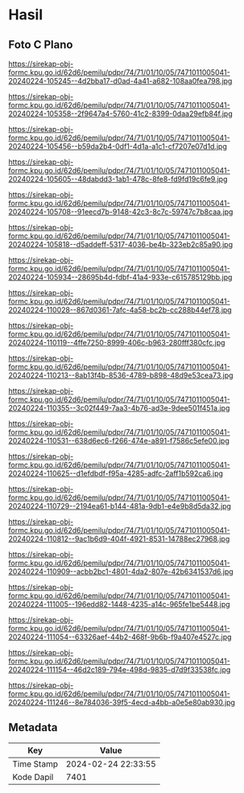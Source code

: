# Hasil

## Foto C Plano

https://sirekap-obj-formc.kpu.go.id/62d6/pemilu/pdpr/74/71/01/10/05/7471011005041-20240224-105245--4d2bba17-d0ad-4a41-a682-108aa0fea798.jpg

https://sirekap-obj-formc.kpu.go.id/62d6/pemilu/pdpr/74/71/01/10/05/7471011005041-20240224-105358--2f9647a4-5760-41c2-8399-0daa29efb84f.jpg

https://sirekap-obj-formc.kpu.go.id/62d6/pemilu/pdpr/74/71/01/10/05/7471011005041-20240224-105456--b59da2b4-0df1-4d1a-a1c1-cf7207e07d1d.jpg

https://sirekap-obj-formc.kpu.go.id/62d6/pemilu/pdpr/74/71/01/10/05/7471011005041-20240224-105605--48dabdd3-1ab1-478c-8fe8-fd9fd19c6fe9.jpg

https://sirekap-obj-formc.kpu.go.id/62d6/pemilu/pdpr/74/71/01/10/05/7471011005041-20240224-105708--91eecd7b-9148-42c3-8c7c-59747c7b8caa.jpg

https://sirekap-obj-formc.kpu.go.id/62d6/pemilu/pdpr/74/71/01/10/05/7471011005041-20240224-105818--d5addeff-5317-4036-be4b-323eb2c85a90.jpg

https://sirekap-obj-formc.kpu.go.id/62d6/pemilu/pdpr/74/71/01/10/05/7471011005041-20240224-105934--28695b4d-fdbf-41a4-933e-c615785129bb.jpg

https://sirekap-obj-formc.kpu.go.id/62d6/pemilu/pdpr/74/71/01/10/05/7471011005041-20240224-110028--867d0361-7afc-4a58-bc2b-cc288b44ef78.jpg

https://sirekap-obj-formc.kpu.go.id/62d6/pemilu/pdpr/74/71/01/10/05/7471011005041-20240224-110119--4ffe7250-8999-406c-b963-280fff380cfc.jpg

https://sirekap-obj-formc.kpu.go.id/62d6/pemilu/pdpr/74/71/01/10/05/7471011005041-20240224-110213--8ab13f4b-8536-4789-b898-48d9e53cea73.jpg

https://sirekap-obj-formc.kpu.go.id/62d6/pemilu/pdpr/74/71/01/10/05/7471011005041-20240224-110355--3c02f449-7aa3-4b76-ad3e-9dee501f451a.jpg

https://sirekap-obj-formc.kpu.go.id/62d6/pemilu/pdpr/74/71/01/10/05/7471011005041-20240224-110531--638d6ec6-f266-474e-a891-f7586c5efe00.jpg

https://sirekap-obj-formc.kpu.go.id/62d6/pemilu/pdpr/74/71/01/10/05/7471011005041-20240224-110625--d1efdbdf-f95a-4285-adfc-2aff1b592ca6.jpg

https://sirekap-obj-formc.kpu.go.id/62d6/pemilu/pdpr/74/71/01/10/05/7471011005041-20240224-110729--2194ea61-b144-481a-9db1-e4e9b8d5da32.jpg

https://sirekap-obj-formc.kpu.go.id/62d6/pemilu/pdpr/74/71/01/10/05/7471011005041-20240224-110812--9ac1b6d9-404f-4921-8531-14788ec27968.jpg

https://sirekap-obj-formc.kpu.go.id/62d6/pemilu/pdpr/74/71/01/10/05/7471011005041-20240224-110909--acbb2bc1-4801-4da2-807e-42b6341537d6.jpg

https://sirekap-obj-formc.kpu.go.id/62d6/pemilu/pdpr/74/71/01/10/05/7471011005041-20240224-111005--196edd82-1448-4235-a14c-965fe1be5448.jpg

https://sirekap-obj-formc.kpu.go.id/62d6/pemilu/pdpr/74/71/01/10/05/7471011005041-20240224-111054--63326aef-44b2-468f-9b6b-f9a407e4527c.jpg

https://sirekap-obj-formc.kpu.go.id/62d6/pemilu/pdpr/74/71/01/10/05/7471011005041-20240224-111154--46d2c189-794e-498d-9835-d7d9f33538fc.jpg

https://sirekap-obj-formc.kpu.go.id/62d6/pemilu/pdpr/74/71/01/10/05/7471011005041-20240224-111246--8e784036-39f5-4ecd-a4bb-a0e5e80ab930.jpg


## Metadata

| Key        | Value               |
| ---------- | ------------------- |
| Time Stamp | 2024-02-24 22:33:55 |
| Kode Dapil | 7401                |



